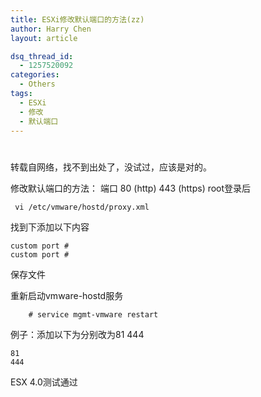 ```yaml
---
title: ESXi修改默认端口的方法(zz)
author: Harry Chen
layout: article

dsq_thread_id:
  - 1257520092
categories:
  - Others
tags:
  - ESXi
  - 修改
  - 默认端口
---
```

# 

  转载自网络，找不到出处了，没试过，应该是对的。

  修改默认端口的方法： 端口 80 (http) 443 (https)
  root登录后

     vi /etc/vmware/hostd/proxy.xml

找到下添加以下内容

    custom port #
    custom port #

  保存文件

  重新启动vmware-hostd服务

        # service mgmt-vmware restart

  例子：添加以下为分别改为81 444

    81
    444

  ESX 4.0测试通过
